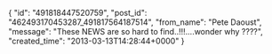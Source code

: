  {
   "id": "491818447520759",
   "post_id": "462493170453287_491817564187514",
   "from_name": "Pete Daoust",
   "message": "These NEWS are so hard to find..!!!....wonder why ????",
   "created_time": "2013-03-13T14:28:44+0000"
 }
